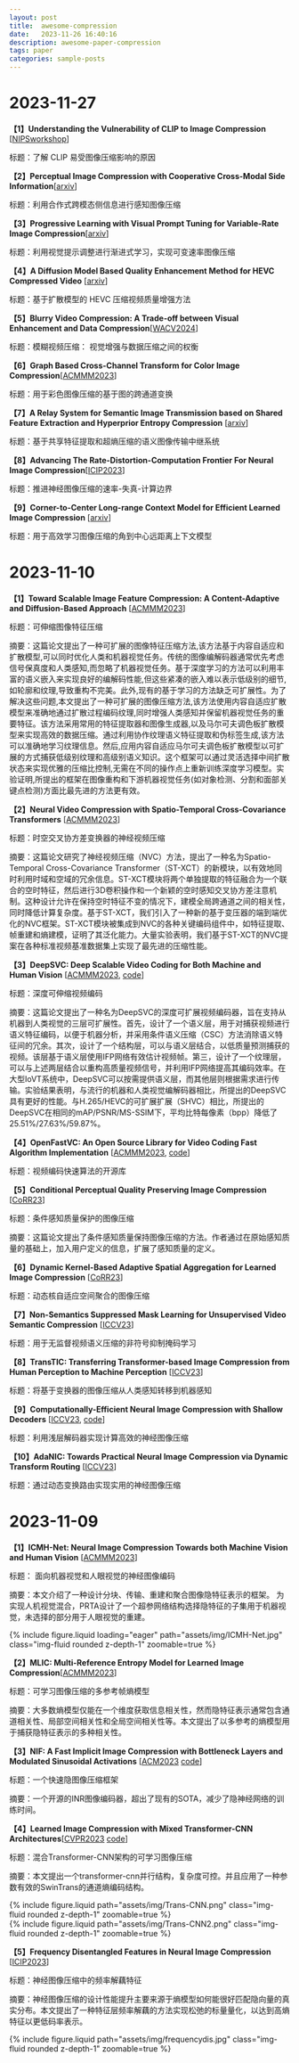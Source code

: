 ```yaml
---
layout: post
title:  awesome-compression
date:   2023-11-26 16:40:16
description: awesome-paper-compression
tags: paper
categories: sample-posts
---
```


# 2023-11-27

**【1】Understanding the Vulnerability of CLIP to Image Compression** [[NIPSworkshop](https://arxiv.org/abs/2311.14029)]

标题：了解 CLIP 易受图像压缩影响的原因

**【2】Perceptual Image Compression with Cooperative Cross-Modal Side Information**[[arxiv](https://arxiv.org/abs/2311.13847)]

标题：利用合作式跨模态侧信息进行感知图像压缩

**【3】Progressive Learning with Visual Prompt Tuning for Variable-Rate Image Compression**[[arxiv](https://arxiv.org/abs/2311.13846)]

标题：利用视觉提示调整进行渐进式学习，实现可变速率图像压缩

**【4】A Diffusion Model Based Quality Enhancement Method for HEVC Compressed Video** [[arxiv](https://arxiv.org/abs/2311.08746)]

标题：基于扩散模型的 HEVC 压缩视频质量增强方法

**【5】Blurry Video Compression: A Trade-off between Visual Enhancement and Data Compression**[[WACV2024](https://arxiv.org/abs/2311.04430)]

标题：模糊视频压缩： 视觉增强与数据压缩之间的权衡

**【6】Graph Based Cross-Channel Transform for Color Image Compression**[[ACMMM2023](https://dl.acm.org/doi/pdf/10.1145/3631710)]

标题：用于彩色图像压缩的基于图的跨通道变换

**【7】A Relay System for Semantic Image Transmission based on Shared Feature Extraction and Hyperprior Entropy Compression** [[arxiv](https://arxiv.org/abs/2311.10492)]

标题：基于共享特征提取和超熵压缩的语义图像传输中继系统

**【8】Advancing The Rate-Distortion-Computation Frontier For Neural Image Compression**[[ICIP2023](https://arxiv.org/abs/2311.12821)]

标题：推进神经图像压缩的速率-失真-计算边界

**【9】Corner-to-Center Long-range Context Model for Efficient Learned Image Compression** [[arxiv](https://arxiv.org/abs/2311.18103)]

标题：用于高效学习图像压缩的角到中心远距离上下文模型

# 2023-11-10
**【1】Toward Scalable Image Feature Compression: A Content-Adaptive and Diffusion-Based Approach** [[ACMMM2023](https://dl.acm.org/doi/pdf/10.1145/3581783.3611851)]

标题：可伸缩图像特征压缩

摘要：这篇论文提出了一种可扩展的图像特征压缩方法,该方法基于内容自适应和扩散模型,可以同时优化人类和机器视觉任务。传统的图像编解码器通常优先考虑信号保真度和人类感知,而忽略了机器视觉任务。基于深度学习的方法可以利用丰富的语义嵌入来实现良好的编解码性能,但这些紧凑的嵌入难以表示低级别的细节,如轮廓和纹理,导致重构不完美。此外,现有的基于学习的方法缺乏可扩展性。为了解决这些问题,本文提出了一种可扩展的图像压缩方法,该方法使用内容自适应扩散模型来准确地通过扩散过程编码纹理,同时增强人类感知并保留机器视觉任务的重要特征。该方法采用常用的特征提取器和图像生成器,以及马尔可夫调色板扩散模型来实现高效的数据压缩。通过利用协作纹理语义特征提取和伪标签生成,该方法可以准确地学习纹理信息。然后,应用内容自适应马尔可夫调色板扩散模型以可扩展的方式捕获低级别纹理和高级别语义知识。这个框架可以通过灵活选择中间扩散状态来实现优雅的压缩比控制,无需在不同的操作点上重新训练深度学习模型。实验证明,所提出的框架在图像重构和下游机器视觉任务(如对象检测、分割和面部关键点检测)方面比最先进的方法更有效。

**【2】Neural Video Compression with Spatio-Temporal Cross-Covariance Transformers** [[ACMMM2023](https://studios.disneyresearch.com/app/uploads/2023/09/Neural-Video-Compression-with-Spatio-Temporal-Cross-Covariance-Transformers-Paper.pdf)]

标题：时空交叉协方差变换器的神经视频压缩

摘要：这篇论文研究了神经视频压缩（NVC）方法，提出了一种名为Spatio-Temporal Cross-Covariance Transformer（ST-XCT）的新模块，以有效地同时利用时域和空域的冗余信息。ST-XCT模块将两个单独提取的特征融合为一个联合的空时特征，然后进行3D卷积操作和一个新颖的空时感知交叉协方差注意机制。这种设计允许在保持空时特征不变的情况下，建模全局跨通道之间的相关性，同时降低计算复杂度。基于ST-XCT，我们引入了一种新的基于变压器的端到端优化的NVC框架。ST-XCT模块被集成到NVC的各种关键编码组件中，如特征提取、帧重建和熵建模，证明了其泛化能力。大量实验表明，我们基于ST-XCT的NVC提案在各种标准视频基准数据集上实现了最先进的压缩性能。

**【3】DeepSVC: Deep Scalable Video Coding for Both Machine and Human Vision** [[ACMMM2023](https://dl.acm.org/doi/abs/10.1145/3581783.3612500), [code](https://github.com/LHB116/DeepSVC)]

标题：深度可伸缩视频编码

摘要：这篇论文提出了一种名为DeepSVC的深度可扩展视频编码器，旨在支持从机器到人类视觉的三层可扩展性。首先，设计了一个语义层，用于对捕获视频进行语义特征编码，以便于机器分析，并采用条件语义压缩（CSC）方法消除语义特征间的冗余。其次，设计了一个结构层，可以与语义层结合，以低质量预测捕获的视频。该层基于语义层使用IFP网络有效估计视频帧。第三，设计了一个纹理层，可以与上述两层结合以重构高质量视频信号，并利用IFP网络提高其编码效率。在大型IoVT系统中，DeepSVC可以按需提供语义层，而其他层则根据需求进行传输。实验结果表明，与流行的机器和人类视觉编解码器相比，所提出的DeepSVC具有更好的性能。与H.265/HEVC的可扩展扩展（SHVC）相比，所提出的DeepSVC在相同的mAP/PSNR/MS-SSIM下，平均比特每像素（bpp）降低了25.51%/27.63%/59.87%。

**【4】OpenFastVC: An Open Source Library for Video Coding Fast Algorithm Implementation** [[ACMMM2023](https://dl.acm.org/doi/pdf/10.1145/3581783.3613465), [code](https://openi.pcl.ac.cn/OpenCompression/OpenFastVC)]

标题：视频编码快速算法的开源库

**【5】Conditional Perceptual Quality Preserving Image Compression** [[CoRR23](https://cz5waila03cyo0tux1owpyofgoryroob.aminer.cn/71/5B/B6/715BB6435628C53F7F4F3C8BE434F80A.pdf)]

标题：条件感知质量保护的图像压缩

摘要：这篇论文提出了条件感知质量保持图像压缩的方法。作者通过在原始感知质量的基础上，加入用户定义的信息，扩展了感知质量的定义。

**【6】Dynamic Kernel-Based Adaptive Spatial Aggregation for Learned Image Compression** [[CoRR23](https://doi.org/10.48550/arXiv.2308.08723)]

标题：动态核自适应空间聚合的图像压缩

**【7】Non-Semantics Suppressed Mask Learning for Unsupervised Video Semantic Compression** [[ICCV23](https://openaccess.thecvf.com/content/ICCV2023/papers/Tian_Non-Semantics_Suppressed_Mask_Learning_for_Unsupervised_Video_Semantic_Compression_ICCV_2023_paper.pdf)]

标题：用于无监督视频语义压缩的非符号抑制掩码学习

**【8】TransTIC: Transferring Transformer-based Image Compression from Human Perception to Machine Perception** [[ICCV23](https://openaccess.thecvf.com/content/ICCV2023/papers/Chen_TransTIC_Transferring_Transformer-based_Image_Compression_from_Human_Perception_to_Machine_ICCV_2023_paper.pdf)]

标题：将基于变换器的图像压缩从人类感知转移到机器感知

**【9】Computationally-Efficient Neural Image Compression with Shallow Decoders** [[ICCV23](https://openaccess.thecvf.com/content/ICCV2023/papers/Yang_Computationally-Efficient_Neural_Image_Compression_with_Shallow_Decoders_ICCV_2023_paper.pdf), [code](https://github.com/mandt-lab/shallow-ntc)]

标题：利用浅层解码器实现计算高效的神经图像压缩

**【10】AdaNIC: Towards Practical Neural Image Compression via Dynamic Transform Routing** [[ICCV23](https://openaccess.thecvf.com/content/ICCV2023/papers/Tao_AdaNIC_Towards_Practical_Neural_Image_Compression_via_Dynamic_Transform_Routing_ICCV_2023_paper.pdf)]

标题：通过动态变换路由实现实用的神经图像压缩


# 2023-11-09
**【1】ICMH-Net: Neural Image Compression Towards both Machine Vision and Human Vision** [[ACMMM2023](https://dl.acm.org/doi/pdf/10.1145/3581783.3612041)]

标题： 面向机器视觉和人眼视觉的神经图像编码

摘要：本文介绍了一种设计分块、传输、重建和聚合图像隐特征表示的框架。 为实现人机视觉混合，PRTA设计了一个超参网络结构选择隐特征的子集用于机器视觉，未选择的部分用于人眼视觉的重建。
<div class="row mt-3">
    <div class="col-sm mt-3 mt-md-0">
        {% include figure.liquid loading="eager" path="assets/img/ICMH-Net.jpg" class="img-fluid rounded z-depth-1" zoomable=true %}
    </div>
</div>

**【2】MLIC: Multi-Reference Entropy Model for Learned Image Compression**[[ACMMM2023](https://dl.acm.org/doi/pdf/10.1145/3581783.3611694)]

标题：可学习图像压缩的多参考帧熵模型

摘要：大多数熵模型仅能在一个维度获取信息相关性，然而隐特征表示通常包含通道相关性、局部空间相关性和全局空间相关性等。本文提出了以多参考的熵模型用于捕获隐特征表示的多种相关性。

**【3】NIF: A Fast Implicit Image Compression with Bottleneck Layers and Modulated Sinusoidal Activations** [[ACM2023](https://dl.acm.org/doi/pdf/10.1145/3581783.3613834) [code](https://github.com/aegroto/nif)]

标题：一个快速隐图像压缩框架

摘要：一个开源的INR图像编码器，超出了现有的SOTA，减少了隐神经网络的训练时间。

**【4】Learned Image Compression with Mixed Transformer-CNN Architectures**[[CVPR2023](https://openaccess.thecvf.com/content/CVPR2023/papers/Liu_Learned_Image_Compression_With_Mixed_Transformer-CNN_Architectures_CVPR_2023_paper.pdf) [code](https://github.com/jmliu206/LIC_TCM)]

标题：混合Transformer-CNN架构的可学习图像压缩

摘要：本文提出一个transformer-cnn并行结构，复杂度可控。并且应用了一种参数有效的SwinTrans的通道熵编码结构。
<div class="row mt-3">
    <div class="row-sm mt-3 mt-md-0">
        {% include figure.liquid path="assets/img/Trans-CNN.png" class="img-fluid rounded z-depth-1" zoomable=true %}
    </div>
    <div class="row-sm mt-3 mt-md-0">
        {% include figure.liquid path="assets/img/Trans-CNN2.png" class="img-fluid rounded z-depth-1" zoomable=true %}
    </div>
</div>

**【5】Frequency Disentangled Features in Neural Image Compression** [[ICIP2023](https://arxiv.org/abs/2308.02620)]

标题：神经图像压缩中的频率解藕特征

摘要：神经图像压缩的设计性能提升主要来源于熵模型如何能很好匹配隐向量的真实分布。本文提出了一种特征层频率解藕的方法实现松弛的标量量化，以达到高熵特征以更低码率表示。
<div class="row mt-3">
    <div class="col-sm mt-3 mt-md-0">
        {% include figure.liquid path="assets/img/frequencydis.jpg" class="img-fluid rounded z-depth-1" zoomable=true %}
    </div>
</div>